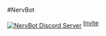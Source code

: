 #NervBot

<a href="https://discord.gg/CkwbzSy"><img src="https://discordapp.com/api/guilds/369655902543937536/embed.png?style=banner2" alt="NervBot Discord Server" align="middle"/></a>
[Invite](https://discordapp.com/oauth2/authorize?client_id=369662163780108288&scope=bot)

